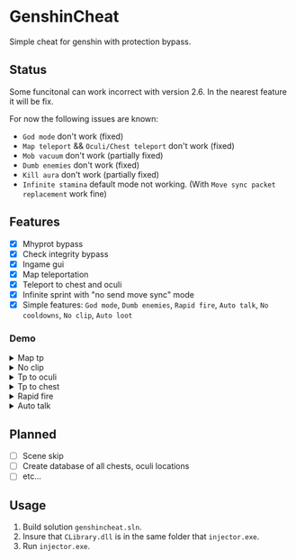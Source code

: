 # GenshinCheat
Simple cheat for genshin with protection bypass.

## Status
Some funcitonal can work incorrect with version 2.6.
In the nearest feature it will be fix.

For now the following issues are known: 
- `God mode` don't work (fixed)
- `Map teleport` && `Oculi/Chest teleport` don't work (fixed)
- `Mob vacuum` don't work (partially fixed)
- `Dumb enemies` don't work (fixed)
- `Kill aura` don't work (partially fixed)
- `Infinite stamina` default mode not working. (With `Move sync packet replacement` work fine)

## Features
- [X] Mhyprot bypass
- [X] Check integrity bypass
- [X] Ingame gui
- [X] Map teleportation
- [X] Teleport to chest and oculi
- [X] Infinite sprint with "no send move sync" mode
- [X] Simple features: `God mode`, `Dumb enemies`, `Rapid fire`, `Auto talk`, `No cooldowns`, `No clip`, `Auto loot`

### Demo
<details>
  <summary>Map tp</summary>
  <img src="https://github.com/CallowBlack/gif-demos/blob/main/genshin-cheat/map-teleport-demo.gif"/>
</details>

<details>
  <summary>No clip</summary>
  <img src="https://github.com/CallowBlack/gif-demos/blob/main/genshin-cheat/noclip-demo.gif"/>
</details>

<details>
  <summary>Tp to oculi</summary>
  <img src="https://github.com/CallowBlack/gif-demos/blob/main/genshin-cheat/oculi-teleport-demo.gif"/>
</details>

<details>
  <summary>Tp to chest</summary>
  <img src="https://github.com/CallowBlack/gif-demos/blob/main/genshin-cheat/chest-teleport-demo.gif"/>
</details>

<details>
  <summary>Rapid fire</summary>
  <img src="https://github.com/CallowBlack/gif-demos/blob/main/genshin-cheat/rapid-fire-demo.gif"/>
</details>

<details>
  <summary>Auto talk</summary>
  <img src="https://github.com/CallowBlack/gif-demos/blob/main/genshin-cheat/auto-talk-demo.gif"/>
</details>

## Planned
- [ ] Scene skip
- [ ] Create database of all chests, oculi locations
- [ ] etc...

## Usage

1. Build solution `genshincheat.sln`.
2. Insure that `CLibrary.dll` is in the same folder that `injector.exe`.
3. Run `injector.exe`.
